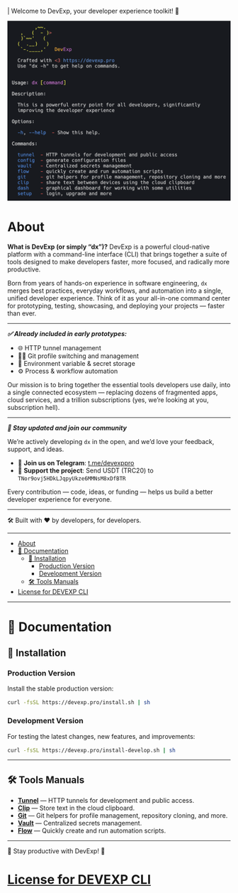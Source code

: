 | Welcome to DevExp, your developer experience toolkit! 🚀

![DevExp Logo](./docs/dx.png)

# About

**What is DevExp (or simply “dx”)?**
DevExp is a powerful cloud-native platform with a command-line interface (CLI) that brings together a suite of tools designed to make developers faster, more focused, and radically more productive.

Born from years of hands-on experience in software engineering, `dx` merges best practices, everyday workflows, and automation into a single, unified developer experience. Think of it as your all-in-one command center for prototyping, testing, showcasing, and deploying your projects — faster than ever.

---

***✅ Already included in early prototypes:***

- 🌐 HTTP tunnel management
- 🧑‍💻 Git profile switching and management
- 🔐 Environment variable & secret storage
- ⚙️ Process & workflow automation

Our mission is to bring together the essential tools developers use daily, into a single connected ecosystem — replacing dozens of fragmented apps, cloud services, and a trillion subscriptions (yes, we’re looking at you, subscription hell).

---

***📢 Stay updated and join our community***

We’re actively developing `dx` in the open, and we’d love your feedback, support, and ideas.

- 💬 **Join us on Telegram**: [t.me/devexppro](https://t.me/devexppro)
- 💸 **Support the project**: Send USDT (TRC20) to `TNor9ovj5HDkLJqpyUkze6MMNsM8xDfBTR`

Every contribution — code, ideas, or funding — helps us build a better developer experience for everyone.

---

🛠 Built with ❤️ by developers, for developers.

---

- [About](#about)
- [📖 Documentation](#-documentation)
  - [🚀 Installation](#-installation)
    - [Production Version](#production-version)
    - [Development Version](#development-version)
  - [🛠 Tools Manuals](#-tools-manuals)
- [License for DEVEXP CLI](#license-for-devexp-cli)

---
# 📖 Documentation

## 🚀 Installation

### Production Version
Install the stable production version:
```sh
curl -fsSL https://devexp.pro/install.sh | sh
```

### Development Version
For testing the latest changes, new features, and improvements:
```sh
curl -fsSL https://devexp.pro/install-develop.sh | sh
```
---

## 🛠 Tools Manuals

- **[Tunnel](./source/tools/tunnel/MAN.md)** — HTTP tunnels for development and
  public access.
- **[Clip](./source/tools/clip/MAN.md)** — Store text in the cloud clipboard.
- **[Git](./source/tools/git/MAN.md)** — Git helpers for profile management,
  repository cloning, and more.
- **[Vault](./source/tools/vault/MAN.md)** — Centralized secrets management.
- **[Flow](./source/tools/flow/MAN.md)** — Quickly create and run automation
  scripts.

---

📌 Stay productive with DevExp! 🚀

# [License for DEVEXP CLI](./LICENSE)
